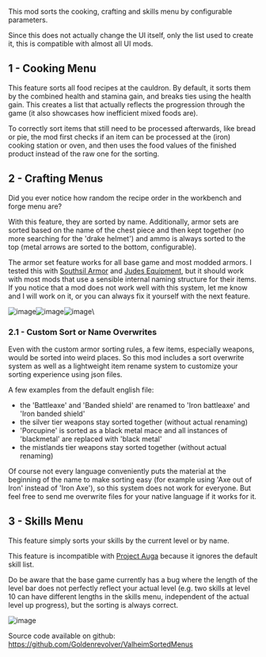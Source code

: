 This mod sorts the cooking, crafting and skills menu by configurable parameters.

Since this does not actually change the UI itself, only the list used to create it, this is compatible with almost all UI mods.


## 1 - Cooking Menu

This feature sorts all food recipes at the cauldron. By default, it sorts them by the combined health and stamina gain, and breaks ties using the health gain. This creates a list that actually reflects the progression through the game (it also showcases how inefficient mixed foods are).

To correctly sort items that still need to be processed afterwards, like bread or pie, the mod first checks if an item can be processed at the (iron) cooking station or oven, and then uses the food values of the finished product instead of the raw one for the sorting.


## 2 - Crafting Menus

Did you ever notice how random the recipe order in the workbench and forge menu are?

With this feature, they are sorted by name. Additionally, armor sets are sorted based on the name of the chest piece and then kept together (no more searching for the 'drake helmet') and ammo is always sorted to the top (metal arrows are sorted to the bottom, configurable).

The armor set feature works for all base game and most modded armors. I tested this with [Southsil Armor](https://valheim.thunderstore.io/package/southsil/SouthsilArmor/) and [Judes Equipment](https://valheim.thunderstore.io/package/GoldenJude/Judes_Equipment/), but it should work with most mods that use a sensible internal naming structure for their items. If you notice that a mod does not work well with this system, let me know and I will work on it, or you can always fix it yourself with the next feature.

![image](https://staticdelivery.nexusmods.com/mods/3667/images/2270/2270-1676385586-546054334.png)![image](https://staticdelivery.nexusmods.com/mods/3667/images/2270/2270-1676385596-1416742755.png)![image](https://staticdelivery.nexusmods.com/mods/3667/images/2270/2270-1676385603-1785674697.png)\


### 2.1 - Custom Sort or Name Overwrites

Even with the custom armor sorting rules, a few items, especially weapons, would be sorted into weird places. So this mod includes a sort overwrite system as well as a lightweight item rename system to customize your sorting experience using json files.

A few examples from the default english file:
- the 'Battleaxe' and 'Banded shield' are renamed to 'Iron battleaxe' and 'Iron banded shield'
- the silver tier weapons stay sorted together (without actual renaming)
- 'Porcupine' is sorted as a black metal mace and all instances of 'blackmetal' are replaced with 'black metal'
- the mistlands tier weapons stay sorted together (without actual renaming)

Of course not every language conveniently puts the material at the beginning of the name to make sorting easy (for example using 'Axe out of Iron' instead of 'Iron Axe'), so this system does not work for everyone. But feel free to send me overwrite files for your native language if it works for it.


## 3 - Skills Menu

This feature simply sorts your skills by the current level or by name.

This feature is incompatible with [Project Auga](https://valheim.thunderstore.io/package/RandyKnapp/Auga/) because it ignores the default skill list.

Do be aware that the base game currently has a bug where the length of the level bar does not perfectly reflect your actual level (e.g. two skills at level 10 can have different lengths in the skills menu, independent of the actual level up progress), but the sorting is always correct.

![image](https://staticdelivery.nexusmods.com/mods/3667/images/2270/2270-1676335278-1719431038.png)


Source code available on github: https://github.com/Goldenrevolver/ValheimSortedMenus
